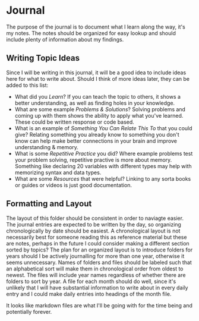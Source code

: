 # Journal
The purpose of the journal is to document what I learn along the way, it's my notes.
The notes should be organized for easy lookup and should include plenty of information about my findings.

## Writing Topic Ideas
Since I will be writing in this journal, it will be a good idea to include ideas here for what to write about.
Should I think of more ideas later, they can be added to this list:
- What did you *Learn*? If you can teach the topic to others, it shows a better understanding, as well as finding holes in your knowledge.
- What are some example *Problems & Solutions*? Solving problems and coming up with them shows the ability to apply what you've learned. These could be written response or code based.
- What is an example of *Something You Can Relate This To* that you could give? Relating something you already know to something you don't know can help make better connections in your brain and improve understanding & memory.
- What is some *Repetitive Practice* you did? Where example problems test your problem solving, repetitive practive is more about memory. Something like declaring 20 variables with different types may help with memorizing syntax and data types.
- What are some *Resources* that were helpful? Linking to any sorta books or guides or videos is just good documentation.

## Formatting and Layout
The layout of this folder should be consistent in order to naviagte easier.
The journal entries are expected to be written by the day, so organizing chronologically by date should be easiest.
A chronological layout is not necessarily best for someone reading this as reference material but these are notes, perhaps in the future I could consider making a different section sorted by topics?
The plan for an organized layout is to introduce folders for years should I be actively journalling for more than one year, otherwise it seems unnecessary.
Names of folders and files should be labeled such that an alphabetical sort will make them in chronological order from oldest to newest.
The files will include year names regardless of whether there are folders to sort by year.
A file for each month should do well, since it's unlikely that I will have substantial information to write about in every daily entry and I could make daily entries into headings of the month file.

It looks like markdown files are what I'll be going with for the time being and potentially forever.
